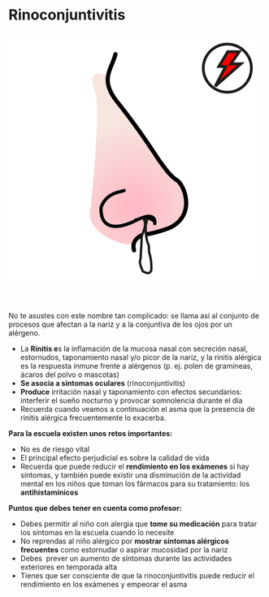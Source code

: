 # Rinoconjuntivitis


![Fig.3.7. Resfriado. Sergio Palao. ARASAAC. Licencia CC BY-NC-SA](img/M3_7.png)


 

No te asustes con este nombre tan complicado: se llama así al conjunto de procesos que afectan a la nariz y a la conjuntiva de los ojos por un alérgeno.

*   La **Rinitis e**s la inflamación de la mucosa nasal con secreción nasal, estornudos, taponamiento nasal y/o picor de la nariz, y la rinitis alérgica es la respuesta inmune frente a alérgenos (p. ej. polen de gramíneas, ácaros del polvo o mascotas)
*   **Se asocia a síntomas oculares** (rinoconjuntivitis)
*   **Produce** irritación nasal y taponamiento con efectos secundarios: interferir el sueño nocturno y provocar somnolencia durante el día
*   Recuerda cuando veamos a continuación el asma que la presencia de rinitis alérgica frecuentemente lo exacerba.

**Para la escuela existen unos retos importantes:**

*   No es de riesgo vital
*   El principal efecto perjudicial es sobre la calidad de vida
*   Recuerda que puede reducir el **rendimiento en los exámenes** si hay síntomas, y también puede existir una disminución de la actividad mental en los niños que toman los fármacos para su tratamiento: los **antihistamínicos**

**Puntos que debes tener en cuenta como profesor:**

*   Debes permitir al niño con alergia que **tome su medicación** para tratar los síntomas en la escuela cuando lo necesite
*   No reprendas al niño alérgico por **mostrar síntomas alérgicos frecuentes** como estornudar o aspirar mucosidad por la nariz
*   Debes  prever un aumento de síntomas durante las actividades exteriores en temporada alta
*   Tienes que ser consciente de que la rinoconjuntivitis puede reducir el rendimiento en los exámenes y empeorar el asma

